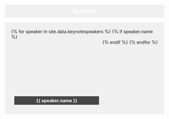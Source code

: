<style>
.speakers-container {
    display: flex;
    flex-wrap: wrap;
    justify-content: center;
    background-color: #f0f0f0; /* Color de fondo nuevo */
    padding: 20px;
}

.speakers-container li {
    flex: 1 0 21%; /* Ajuste de ancho */
    margin: 10px;
    list-style-type: none;
    text-align: center;
    display: flex;
    flex-direction: column;
    align-items: center;
}

.keynote-img {
    display: block;
    width: 100%;
    height: 160px; /* Ajusta la altura según sea necesario */
    background-size: cover;
    background-position: center;
    margin-bottom: 10px; /* Añadir espacio entre la imagen y el nombre */
}

h3 {
    background-color: #f0f0f0; /* Cambia el color de fondo azul a otro color */
    color: #333; /* Cambia el color del texto si es necesario */
    padding: 10px;
    text-align: center;
}

h4 {
    color: white; /* Color de texto blanco */
    background-color: rgba(0, 0, 0, 0.7); /* Fondo semitransparente para legibilidad */
    padding: 5px;
    margin: 0;
    width: 100%; /* Ajuste al ancho de la imagen */
    box-sizing: border-box;
}
</style>

<h3 style="color: white;">Speakers</h3>
<ul class="speakers-container">
{% for speaker in site.data.keynotespeakers %}
    {% if speaker.name %}
        <li>
            <a href="/program/keynotes#{{ speaker.name | slugify }}" class="keynote-img"
               style="background-image: url(assets/images/speakers/{{ speaker.image | default: 'owasp_logo.png' }});">
            </a>
            <h4>{{ speaker.name }}</h4>
        </li>
    {% endif %}
{% endfor %}
</ul>
